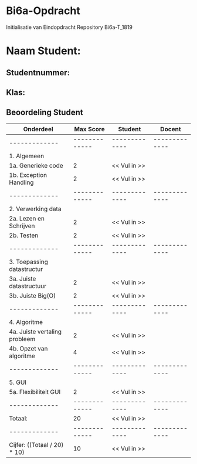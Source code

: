 # Bi6a-Opdracht
Initialisatie van Eindopdracht Repository Bi6a-T_1819

# Naam Student:
## Studentnummer:
## Klas:

## Beoordeling Student
| Onderdeel  | Max Score | Student | Docent |
| ------------- | ------------- | ------------- | ------------- |
| ------------- | ------------- | ------------- | ------------- |
| 1. Algemeen | | | |
| 1a. Generieke code  | 2 | << Vul in >> | |
| 1b. Exception Handling | 2 | << Vul in >> | |
| ------------- | ------------- | ------------- | ------------- |
| 2. Verwerking data | | | |
| 2a. Lezen en Schrijven | 2 | << Vul in >> | |
| 2b. Testen  | 2 | << Vul in >> | |
| ------------- | ------------- | ------------- | ------------- |
| 3. Toepassing datastructur | | | |
| 3a. Juiste datastructuur | 2 | << Vul in >>| |
| 3b. Juiste Big(O) | 2 | << Vul in >> | |
| ------------- | ------------- | ------------- | ------------- |
| 4. Algoritme | | | |
| 4a. Juiste vertaling probleem | 2 | << Vul in >> | |
| 4b. Opzet van algoritme | 4 | << Vul in >> | |
| ------------- | ------------- | ------------- | ------------- |
| 5. GUI | | | |
| 5a. Flexibiliteit GUI | 2 | << Vul in >> | |
| ------------- | ------------- | ------------- | ------------- |
| Totaal: | 20 | << Vul in >> | | 
| ------------- | ------------- | ------------- | ------------- |
| Cijfer: ((Totaal / 20) * 10) | 10 | << Vul in >> | | 

